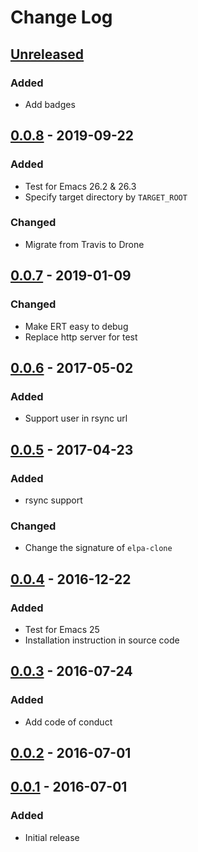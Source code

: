 # Change Log

## [Unreleased]

### Added

  - Add badges

## [0.0.8] - 2019-09-22

### Added

  - Test for Emacs 26.2 & 26.3
  - Specify target directory by `TARGET_ROOT`

### Changed

  - Migrate from Travis to Drone

## [0.0.7] - 2019-01-09

### Changed

  - Make ERT easy to debug
  - Replace http server for test

## [0.0.6] - 2017-05-02

### Added

  - Support user in rsync url

## [0.0.5] - 2017-04-23

### Added

  - rsync support

### Changed

  - Change the signature of `elpa-clone`

## [0.0.4] - 2016-12-22

### Added

  - Test for Emacs 25
  - Installation instruction in source code

## [0.0.3] - 2016-07-24

### Added

  - Add code of conduct

## [0.0.2] - 2016-07-01

## [0.0.1] - 2016-07-01

### Added

  - Initial release

[Unreleased]: https://github.com/dochang/elpa-clone/compare/0.0.8...HEAD
[0.0.8]: https://github.com/dochang/elpa-clone/compare/0.0.7...0.0.8
[0.0.7]: https://github.com/dochang/elpa-clone/compare/0.0.6...0.0.7
[0.0.6]: https://github.com/dochang/elpa-clone/compare/0.0.5...0.0.6
[0.0.5]: https://github.com/dochang/elpa-clone/compare/0.0.4...0.0.5
[0.0.4]: https://github.com/dochang/elpa-clone/compare/0.0.3...0.0.4
[0.0.3]: https://github.com/dochang/elpa-clone/compare/0.0.2...0.0.3
[0.0.2]: https://github.com/dochang/elpa-clone/compare/0.0.1...0.0.2
[0.0.1]: https://github.com/dochang/elpa-clone/commits/0.0.1
